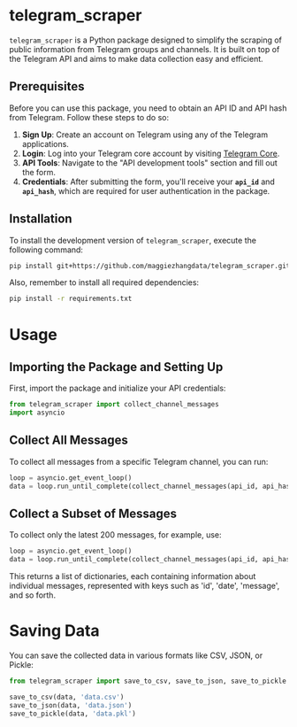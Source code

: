 # telegram_scraper

`telegram_scraper` is a Python package designed to simplify the scraping of public information from Telegram groups and channels. It is built on top of the Telegram API and aims to make data collection easy and efficient.

## Prerequisites

Before you can use this package, you need to obtain an API ID and API hash from Telegram. Follow these steps to do so:

1. **Sign Up**: Create an account on Telegram using any of the Telegram applications.
2. **Login**: Log into your Telegram core account by visiting [Telegram Core](https://my.telegram.org).
3. **API Tools**: Navigate to the "API development tools" section and fill out the form.
4. **Credentials**: After submitting the form, you'll receive your <b>`api_id`</b> and <b>`api_hash`</b>, which are required for user authentication in the package.

## Installation

To install the development version of `telegram_scraper`, execute the following command:

```bash
pip install git+https://github.com/maggiezhangdata/telegram_scraper.git
```

Also, remember to install all required dependencies:

```bash
pip install -r requirements.txt
```

# Usage
## Importing the Package and Setting Up
First, import the package and initialize your API credentials:

```python
from telegram_scraper import collect_channel_messages
import asyncio
```
## Collect All Messages
To collect all messages from a specific Telegram channel, you can run:

```python
loop = asyncio.get_event_loop()
data = loop.run_until_complete(collect_channel_messages(api_id, api_hash, phone_number, channel_username))
```
## Collect a Subset of Messages
To collect only the latest 200 messages, for example, use:

```python
loop = asyncio.get_event_loop()
data = loop.run_until_complete(collect_channel_messages(api_id, api_hash, phone_number, channel_username, message_count=200))
```
This returns a list of dictionaries, each containing information about individual messages, represented with keys such as 'id', 'date', 'message', and so forth.

# Saving Data
You can save the collected data in various formats like CSV, JSON, or Pickle:

```python
from telegram_scraper import save_to_csv, save_to_json, save_to_pickle

save_to_csv(data, 'data.csv')
save_to_json(data, 'data.json')
save_to_pickle(data, 'data.pkl')
```
